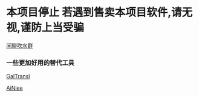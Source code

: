 # 本项目停止 若遇到售卖本项目软件,请无视,谨防上当受骗

[闲聊吹水群](https://discord.gg/wpWAyRef)

### 一些更加好用的替代工具

[GalTransl](https://github.com/XD2333/GalTransl)

[AiNiee](https://github.com/NEKOparapa/AiNiee-chatgpt)
